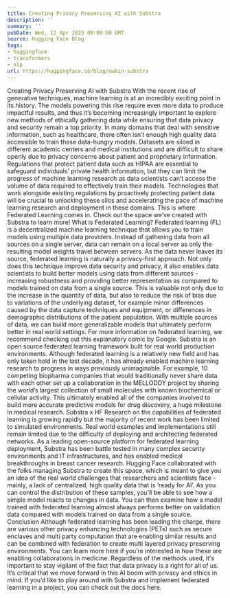 ```yaml
---
title: Creating Privacy Preserving AI with Substra
description: ''
summary: ''
pubDate: Wed, 12 Apr 2023 00:00:00 GMT
source: Hugging Face Blog
tags:
- huggingface
- transformers
- nlp
url: https://huggingface.co/blog/owkin-substra
---
```


Creating Privacy Preserving AI with Substra
With the recent rise of generative techniques, machine learning is at an incredibly exciting point in its history. The models powering this rise require even more data to produce impactful results, and thus it’s becoming increasingly important to explore new methods of ethically gathering data while ensuring that data privacy and security remain a top priority.
In many domains that deal with sensitive information, such as healthcare, there often isn’t enough high quality data accessible to train these data-hungry models. Datasets are siloed in different academic centers and medical institutions and are difficult to share openly due to privacy concerns about patient and proprietary information. Regulations that protect patient data such as HIPAA are essential to safeguard individuals’ private health information, but they can limit the progress of machine learning research as data scientists can’t access the volume of data required to effectively train their models. Technologies that work alongside existing regulations by proactively protecting patient data will be crucial to unlocking these silos and accelerating the pace of machine learning research and deployment in these domains.
This is where Federated Learning comes in. Check out the space we’ve created with Substra to learn more!
What is Federated Learning?
Federated learning (FL) is a decentralized machine learning technique that allows you to train models using multiple data providers. Instead of gathering data from all sources on a single server, data can remain on a local server as only the resulting model weights travel between servers.
As the data never leaves its source, federated learning is naturally a privacy-first approach. Not only does this technique improve data security and privacy, it also enables data scientists to build better models using data from different sources - increasing robustness and providing better representation as compared to models trained on data from a single source. This is valuable not only due to the increase in the quantity of data, but also to reduce the risk of bias due to variations of the underlying dataset, for example minor differences caused by the data capture techniques and equipment, or differences in demographic distributions of the patient population. With multiple sources of data, we can build more generalizable models that ultimately perform better in real world settings. For more information on federated learning, we recommend checking out this explanatory comic by Google.
Substra is an open source federated learning framework built for real world production environments. Although federated learning is a relatively new field and has only taken hold in the last decade, it has already enabled machine learning research to progress in ways previously unimaginable. For example, 10 competing biopharma companies that would traditionally never share data with each other set up a collaboration in the MELLODDY project by sharing the world’s largest collection of small molecules with known biochemical or cellular activity. This ultimately enabled all of the companies involved to build more accurate predictive models for drug discovery, a huge milestone in medical research.
Substra x HF
Research on the capabilities of federated learning is growing rapidly but the majority of recent work has been limited to simulated environments. Real world examples and implementations still remain limited due to the difficulty of deploying and architecting federated networks. As a leading open-source platform for federated learning deployment, Substra has been battle tested in many complex security environments and IT infrastructures, and has enabled medical breakthroughs in breast cancer research.
Hugging Face collaborated with the folks managing Substra to create this space, which is meant to give you an idea of the real world challenges that researchers and scientists face - mainly, a lack of centralized, high quality data that is ‘ready for AI’. As you can control the distribution of these samples, you’ll be able to see how a simple model reacts to changes in data. You can then examine how a model trained with federated learning almost always performs better on validation data compared with models trained on data from a single source.
Conclusion
Although federated learning has been leading the charge, there are various other privacy enhancing technologies (PETs) such as secure enclaves and multi party computation that are enabling similar results and can be combined with federation to create multi layered privacy preserving environments. You can learn more here if you’re interested in how these are enabling collaborations in medicine.
Regardless of the methods used, it's important to stay vigilant of the fact that data privacy is a right for all of us. It’s critical that we move forward in this AI boom with privacy and ethics in mind.
If you’d like to play around with Substra and implement federated learning in a project, you can check out the docs here.
